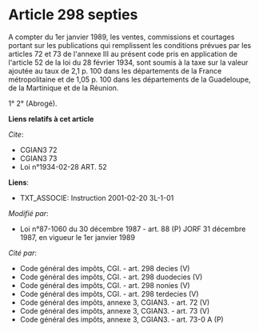 # Article 298 septies

A compter du 1er janvier 1989, les ventes, commissions et courtages portant sur les publications qui remplissent les
conditions prévues par les articles 72 et 73 de l'annexe III au présent code pris en application de l'article 52 de la loi du
28 février 1934, sont soumis à la taxe sur la valeur ajoutée au taux de 2,1 p. 100 dans les départements de la France
métropolitaine et de 1,05 p. 100 dans les départements de la Guadeloupe, de la Martinique et de la Réunion.

1° 2° (Abrogé).

**Liens relatifs à cet article**

_Cite_:

  - CGIAN3 72
  - CGIAN3 73
  - Loi n°1934-02-28 ART. 52

**Liens**:

  - TXT_ASSOCIE: Instruction 2001-02-20 3L-1-01

_Modifié par_:

  - Loi n°87-1060 du 30 décembre 1987 - art. 88 (P) JORF 31 décembre 1987, en vigueur le 1er janvier 1989

_Cité par_:

  - Code général des impôts, CGI. - art. 298 decies (V)
  - Code général des impôts, CGI. - art. 298 duodecies (V)
  - Code général des impôts, CGI. - art. 298 nonies (V)
  - Code général des impôts, CGI. - art. 298 terdecies (V)
  - Code général des impôts, annexe 3, CGIAN3. - art. 72 (V)
  - Code général des impôts, annexe 3, CGIAN3. - art. 73 (V)
  - Code général des impôts, annexe 3, CGIAN3. - art. 73-0 A (P)

